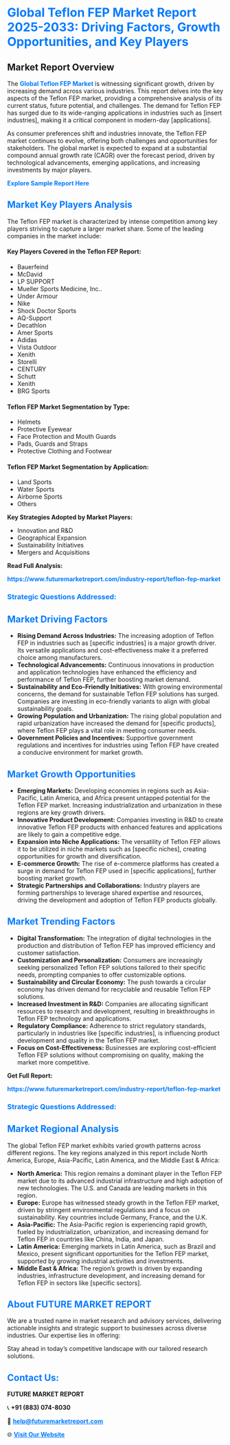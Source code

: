 <h1 style="color: #007BFF;">Global Teflon FEP Market Report 2025-2033: Driving Factors, Growth Opportunities, and Key Players</h1>

<section id="overview">
<h2>Market Report Overview</h2>
<p>The <a href="https://www.futuremarketreport.com/industry-report/teflon-fep-market" style="color: #007BFF; text-decoration: none;"><strong>Global Teflon FEP Market</strong></a> is witnessing significant growth, driven by increasing demand across various industries. This report delves into the key aspects of the Teflon FEP market, providing a comprehensive analysis of its current status, future potential, and challenges. The demand for Teflon FEP has surged due to its wide-ranging applications in industries such as [insert industries], making it a critical component in modern-day [applications].</p>
<p>As consumer preferences shift and industries innovate, the Teflon FEP market continues to evolve, offering both challenges and opportunities for stakeholders. The global market is expected to expand at a substantial compound annual growth rate (CAGR) over the forecast period, driven by technological advancements, emerging applications, and increasing investments by major players.</p>
</section>

<section id="overview">
<p><a href="https://www.futuremarketreport.com/request-sample/reportId=35225" style="color: #007BFF; text-decoration: none;"><strong>Explore Sample Report Here</strong></a></p>
</section>

<section id="key-players">
<h2 style="color: #007BFF;">Market Key Players Analysis</h2>
<p>The Teflon FEP market is characterized by intense competition among key players striving to capture a larger market share. Some of the leading companies in the market include:</p>
<h4>Key Players Covered in the Teflon FEP Report:</h4>
<ul><li>Bauerfeind</li><li>McDavid</li><li>LP SUPPORT</li><li>Mueller Sports Medicine, Inc..</li><li>Under Armour</li><li>Nike</li><li>Shock Doctor Sports</li><li>AQ-Support</li><li>Decathlon</li><li>Amer Sports</li><li>Adidas</li><li>Vista Outdoor</li><li>Xenith</li><li>Storelli</li><li>CENTURY</li><li>Schutt</li><li>Xenith</li><li>BRG Sports</li></ul>
<h4>Teflon FEP Market Segmentation by Type:</h4>
<ul><li>Helmets</li><li>Protective Eyewear</li><li>Face Protection and Mouth Guards</li><li>Pads, Guards and Straps</li><li>Protective Clothing and Footwear</li></ul>

<h4>Teflon FEP Market Segmentation by Application:</h4>
<ul><li>Land Sports</li><li>Water Sports</li><li>Airborne Sports</li><li>Others</li></ul>
<p><strong>Key Strategies Adopted by Market Players:</strong></p>
<ul>
<li>Innovation and R&D</li>
<li>Geographical Expansion</li>
<li>Sustainability Initiatives</li>
<li>Mergers and Acquisitions</li>
</ul>
</section>

<section>
<p><strong>Read Full Analysis: </strong></p><a href="https://www.futuremarketreport.com/industry-report/teflon-fep-market" style="color: #007BFF; text-decoration: none;"><strong>https://www.futuremarketreport.com/industry-report/teflon-fep-market</strong></a>
<h3 style="color: #007BFF;">Strategic Questions Addressed:</h3>
</section>

<section id="driving-factors">
<h2 style="color: #007BFF;">Market Driving Factors</h2>
<ul>
<li><strong>Rising Demand Across Industries:</strong> The increasing adoption of Teflon FEP in industries such as [specific industries] is a major growth driver. Its versatile applications and cost-effectiveness make it a preferred choice among manufacturers.</li>
<li><strong>Technological Advancements:</strong> Continuous innovations in production and application technologies have enhanced the efficiency and performance of Teflon FEP, further boosting market demand.</li>
<li><strong>Sustainability and Eco-Friendly Initiatives:</strong> With growing environmental concerns, the demand for sustainable Teflon FEP solutions has surged. Companies are investing in eco-friendly variants to align with global sustainability goals.</li>
<li><strong>Growing Population and Urbanization:</strong> The rising global population and rapid urbanization have increased the demand for [specific products], where Teflon FEP plays a vital role in meeting consumer needs.</li>
<li><strong>Government Policies and Incentives:</strong> Supportive government regulations and incentives for industries using Teflon FEP have created a conducive environment for market growth.</li>
</ul>
</section>

<section id="growth-opportunities">
<h2 style="color: #007BFF;">Market Growth Opportunities</h2>
<ul>
<li><strong>Emerging Markets:</strong> Developing economies in regions such as Asia-Pacific, Latin America, and Africa present untapped potential for the Teflon FEP market. Increasing industrialization and urbanization in these regions are key growth drivers.</li>
<li><strong>Innovative Product Development:</strong> Companies investing in R&D to create innovative Teflon FEP products with enhanced features and applications are likely to gain a competitive edge.</li>
<li><strong>Expansion into Niche Applications:</strong> The versatility of Teflon FEP allows it to be utilized in niche markets such as [specific niches], creating opportunities for growth and diversification.</li>
<li><strong>E-commerce Growth:</strong> The rise of e-commerce platforms has created a surge in demand for Teflon FEP used in [specific applications], further boosting market growth.</li>
<li><strong>Strategic Partnerships and Collaborations:</strong> Industry players are forming partnerships to leverage shared expertise and resources, driving the development and adoption of Teflon FEP products globally.</li>
</ul>
</section>

<section id="trending-factors">
<h2 style="color: #007BFF;">Market Trending Factors</h2>
<ul>
<li><strong>Digital Transformation:</strong> The integration of digital technologies in the production and distribution of Teflon FEP has improved efficiency and customer satisfaction.</li>
<li><strong>Customization and Personalization:</strong> Consumers are increasingly seeking personalized Teflon FEP solutions tailored to their specific needs, prompting companies to offer customizable options.</li>
<li><strong>Sustainability and Circular Economy:</strong> The push towards a circular economy has driven demand for recyclable and reusable Teflon FEP solutions.</li>
<li><strong>Increased Investment in R&D:</strong> Companies are allocating significant resources to research and development, resulting in breakthroughs in Teflon FEP technology and applications.</li>
<li><strong>Regulatory Compliance:</strong> Adherence to strict regulatory standards, particularly in industries like [specific industries], is influencing product development and quality in the Teflon FEP market.</li>
<li><strong>Focus on Cost-Effectiveness:</strong> Businesses are exploring cost-efficient Teflon FEP solutions without compromising on quality, making the market more competitive.</li>
</ul>
</section>

<section>
<p><strong>Get Full Report: </strong></p><a href="https://www.futuremarketreport.com/industry-report/teflon-fep-market" style="color: #007BFF; text-decoration: none;"><strong>https://www.futuremarketreport.com/industry-report/teflon-fep-market</strong></a>
<h3 style="color: #007BFF;">Strategic Questions Addressed:</h3>
</section>


<section id="regional-analysis">
<h2 style="color: #007BFF;">Market Regional Analysis</h2>
<p>The global Teflon FEP market exhibits varied growth patterns across different regions. The key regions analyzed in this report include North America, Europe, Asia-Pacific, Latin America, and the Middle East & Africa:</p>
<ul>
<li><strong>North America:</strong> This region remains a dominant player in the Teflon FEP market due to its advanced industrial infrastructure and high adoption of new technologies. The U.S. and Canada are leading markets in this region.</li>
<li><strong>Europe:</strong> Europe has witnessed steady growth in the Teflon FEP market, driven by stringent environmental regulations and a focus on sustainability. Key countries include Germany, France, and the U.K.</li>
<li><strong>Asia-Pacific:</strong> The Asia-Pacific region is experiencing rapid growth, fueled by industrialization, urbanization, and increasing demand for Teflon FEP in countries like China, India, and Japan.</li>
<li><strong>Latin America:</strong> Emerging markets in Latin America, such as Brazil and Mexico, present significant opportunities for the Teflon FEP market, supported by growing industrial activities and investments.</li>
<li><strong>Middle East & Africa:</strong> The region’s growth is driven by expanding industries, infrastructure development, and increasing demand for Teflon FEP in sectors like [specific sectors].</li>
</ul>
</section>

<footer>
<h2 style="color: #007BFF;">About FUTURE MARKET REPORT</h2>
<p>We are a trusted name in market research and advisory services, delivering actionable insights and strategic support to businesses across diverse industries. Our expertise lies in offering:</p>

<p>Stay ahead in today’s competitive landscape with our tailored research solutions.</p>

<h2 style="color: #007BFF;">Contact Us:</h2>
<p><strong>FUTURE MARKET REPORT</strong></p>
<p>📞 <strong>+91 (883) 074-8030</strong></p>
<p>📧 <strong><a href="mailto:help@futuremarketreport.com" style="color: #007BFF;">help@futuremarketreport.com</a></strong></p>
<p>🌐 <strong><a href="https://www.futuremarketreport.com/" style="color: #007BFF;">Visit Our Website</a></strong></p>
</footer>